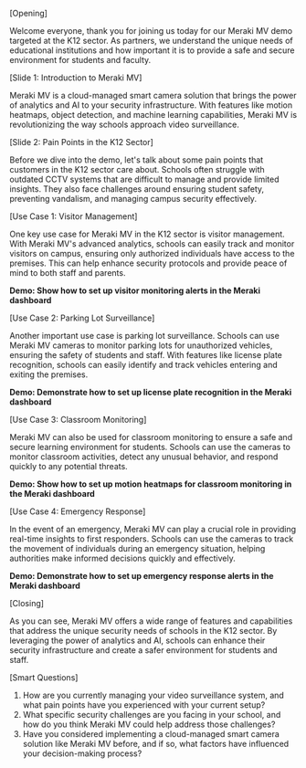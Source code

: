 [Opening]

Welcome everyone, thank you for joining us today for our Meraki MV demo targeted at the K12 sector. As partners, we understand the unique needs of educational institutions and how important it is to provide a safe and secure environment for students and faculty.

[Slide 1: Introduction to Meraki MV]

Meraki MV is a cloud-managed smart camera solution that brings the power of analytics and AI to your security infrastructure. With features like motion heatmaps, object detection, and machine learning capabilities, Meraki MV is revolutionizing the way schools approach video surveillance.

[Slide 2: Pain Points in the K12 Sector]

Before we dive into the demo, let's talk about some pain points that customers in the K12 sector care about. Schools often struggle with outdated CCTV systems that are difficult to manage and provide limited insights. They also face challenges around ensuring student safety, preventing vandalism, and managing campus security effectively.

[Use Case 1: Visitor Management]

One key use case for Meraki MV in the K12 sector is visitor management. With Meraki MV's advanced analytics, schools can easily track and monitor visitors on campus, ensuring only authorized individuals have access to the premises. This can help enhance security protocols and provide peace of mind to both staff and parents.

**Demo: Show how to set up visitor monitoring alerts in the Meraki dashboard**

[Use Case 2: Parking Lot Surveillance]

Another important use case is parking lot surveillance. Schools can use Meraki MV cameras to monitor parking lots for unauthorized vehicles, ensuring the safety of students and staff. With features like license plate recognition, schools can easily identify and track vehicles entering and exiting the premises.

**Demo: Demonstrate how to set up license plate recognition in the Meraki dashboard**

[Use Case 3: Classroom Monitoring]

Meraki MV can also be used for classroom monitoring to ensure a safe and secure learning environment for students. Schools can use the cameras to monitor classroom activities, detect any unusual behavior, and respond quickly to any potential threats.

**Demo: Show how to set up motion heatmaps for classroom monitoring in the Meraki dashboard**

[Use Case 4: Emergency Response]

In the event of an emergency, Meraki MV can play a crucial role in providing real-time insights to first responders. Schools can use the cameras to track the movement of individuals during an emergency situation, helping authorities make informed decisions quickly and effectively.

**Demo: Demonstrate how to set up emergency response alerts in the Meraki dashboard**

[Closing]

As you can see, Meraki MV offers a wide range of features and capabilities that address the unique security needs of schools in the K12 sector. By leveraging the power of analytics and AI, schools can enhance their security infrastructure and create a safer environment for students and staff.

[Smart Questions]

1. How are you currently managing your video surveillance system, and what pain points have you experienced with your current setup?
2. What specific security challenges are you facing in your school, and how do you think Meraki MV could help address those challenges?
3. Have you considered implementing a cloud-managed smart camera solution like Meraki MV before, and if so, what factors have influenced your decision-making process?